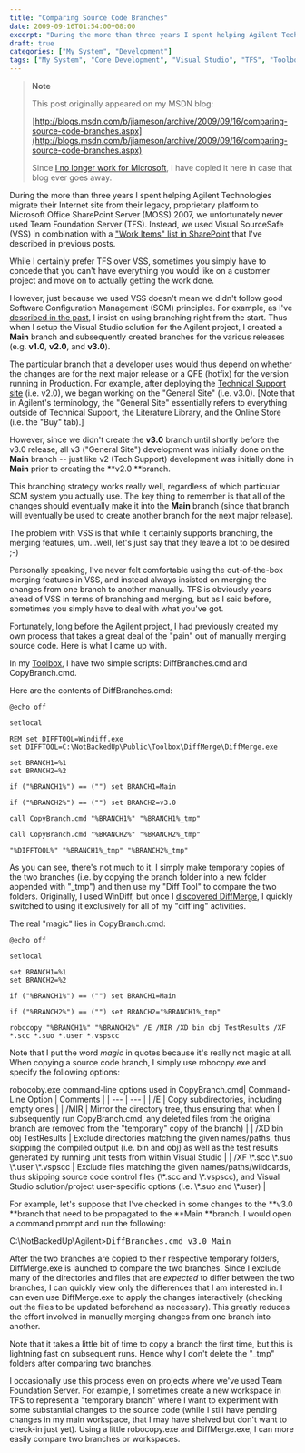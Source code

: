 ```yaml
---
title: "Comparing Source Code Branches"
date: 2009-09-16T01:54:00+08:00
excerpt: "During the more than three years I spent helping Agilent Technologies migrate their Internet site from their legacy, proprietary platform to Microsoft Office SharePoint Server (MOSS) 2007, we unfortunately never used Team Foundation Server (TFS). Instead..."
draft: true
categories: ["My System", "Development"]
tags: ["My System", "Core Development", "Visual Studio", "TFS", "Toolbox"]
---
```


> **Note**
> 
> 
> 	This post originally appeared on my MSDN blog:  
>   
> 
> 
> [http://blogs.msdn.com/b/jjameson/archive/2009/09/16/comparing-source-code-branches.aspx](http://blogs.msdn.com/b/jjameson/archive/2009/09/16/comparing-source-code-branches.aspx)
> 
> 
> Since
> 	[I no longer work for Microsoft](/blog/jjameson/archive/2011/09/02/last-day-with-microsoft.aspx), I have copied it here in case that blog 
> 	ever goes away.


During the more than three years I spent helping Agilent Technologies migrate  their Internet site from their legacy, proprietary platform to Microsoft Office  SharePoint Server (MOSS) 2007, we unfortunately never used Team Foundation Server  (TFS). Instead, we used Visual SourceSafe (VSS) in combination with a ["Work Items" 
list in SharePoint](/blog/jjameson/archive/2008/04/01/tfs-lite-for-wss-v2.aspx) that I've described in previous posts.

While I certainly prefer TFS over VSS, sometimes you simply have to concede that  you can't have everything you would like on a customer project and move on to actually  getting the work done.

However, just because we used VSS doesn't mean we didn't follow good Software  Configuration Management (SCM) principles. For example, as I've [described in the past](/blog/jjameson/archive/2007/04/18/structure-visual-studio-solutions.aspx), I insist on using branching right from the start. Thus  when I setup the Visual Studio solution for the Agilent project, I created a **Main** branch and subsequently created branches for the various releases  (e.g. **v1.0**, **v2.0**, and **v3.0**).

The particular branch that a developer uses would thus depend on whether the  changes are for the next major release or a QFE (hotfix) for the version running  in Production. For example, after deploying the [Technical Support site](http://www.chem.agilent.com/en-US/Support) (i.e.  v2.0), we began working on the "General Site" (i.e. v3.0). [Note that in Agilent's  terminology, the "General Site" essentially refers to everything outside of Technical  Support, the Literature Library, and the Online Store (i.e. the "Buy" tab).]

However, since we didn't create the **v3.0** branch until shortly  before the v3.0 release, all v3 ("General Site") development was initially done  on the **Main** branch -- just like v2 (Tech Support) development was  initially done in **Main** prior to creating the **v2.0**branch.

This branching strategy works really well, regardless of which particular SCM  system you actually use. The key thing to remember is that all of the changes should  eventually make it into the **Main** branch (since that branch will  eventually be used to create another branch for the next major release).

The problem with VSS is that while it certainly supports branching, the merging  features, um...well, let's just say that they leave a lot to be desired ;-)

Personally speaking, I've never felt comfortable using the out-of-the-box merging  features in VSS, and instead always insisted on merging the changes from one branch  to another manually. TFS is obviously years ahead of VSS in terms of branching and  merging, but as I said before, sometimes you simply have to deal with what you've  got.

Fortunately, long before the Agilent project, I had previously created my own  process that takes a great deal of the "pain" out of manually merging source code.  Here is what I came up with.

In my [Toolbox](/blog/jjameson/archive/2007/03/22/backedup-and-notbackedup.aspx),  I have two simple scripts: DiffBranches.cmd and CopyBranch.cmd.

Here are the contents of DiffBranches.cmd:



    @echo off
    
    setlocal
    
    REM set DIFFTOOL=Windiff.exe
    set DIFFTOOL=C:\NotBackedUp\Public\Toolbox\DiffMerge\DiffMerge.exe
    
    set BRANCH1=%1
    set BRANCH2=%2
    
    if ("%BRANCH1%") == ("") set BRANCH1=Main
    
    if ("%BRANCH2%") == ("") set BRANCH2=v3.0
    
    call CopyBranch.cmd "%BRANCH1%" "%BRANCH1%_tmp"
    
    call CopyBranch.cmd "%BRANCH2%" "%BRANCH2%_tmp"
    
    "%DIFFTOOL%" "%BRANCH1%_tmp" "%BRANCH2%_tmp"



As you can see, there's not much to it. I simply make temporary copies of the  two branches (i.e. by copying the branch folder into a new folder appended with  "\_tmp") and then use my "Diff Tool" to compare the two folders. Originally, I used  WinDiff, but once I [discovered DiffMerge](/blog/jjameson/archive/2009/03/24/diffmerge-a-better-differencing-tool.aspx), I quickly switched to using it exclusively for all of  my "diff'ing" activities.

The real "magic" lies in CopyBranch.cmd:



    @echo off
    
    setlocal
    
    set BRANCH1=%1
    set BRANCH2=%2
    
    if ("%BRANCH1%") == ("") set BRANCH1=Main
    
    if ("%BRANCH2%") == ("") set BRANCH2="%BRANCH1%_tmp"
    
    robocopy "%BRANCH1%" "%BRANCH2%" /E /MIR /XD bin obj TestResults /XF *.scc *.suo *.user *.vspscc



Note that I put the word *magic* in quotes because it's really not magic  at all. When copying a source code branch, I simply use robocopy.exe and specify  the following options:


<caption>robocoby.exe command-line options used in CopyBranch.cmd</caption>| Command-Line Option | Comments |
| --- | --- |
| /E | Copy subdirectories, including empty ones |
| /MIR | Mirror the directory tree, thus ensuring that when I subsequently run 	CopyBranch.cmd, any deleted files from the original branch are removed from 	the "temporary" copy of the branch) |
| /XD bin obj TestResults | Exclude directories matching the given names/paths, thus skipping the 	compiled output (i.e. bin and obj) as well as the test results generated 	by running unit tests from within Visual Studio |
| /XF \*.scc \*.suo \*.user \*.vspscc  | Exclude files matching the given names/paths/wildcards, thus skipping 	source code control files (\*.scc and \*.vspscc), and Visual Studio solution/project 	user-specific options (i.e. \*.suo and \*.user) |


For example, let's suppose that I've checked in some changes to the **v3.0**branch that need to be propagated to the **Main **branch.  I would open a command prompt and run the following:


C:\NotBackedUp\Agilent&gt;<kbd>DiffBranches.cmd v3.0 Main</kbd>


After the two branches are copied to their respective temporary folders, DiffMerge.exe  is launched to compare the two branches. Since I exclude many of the directories  and files that are *expected* to differ between the two branches, I can quickly  view only the differences that I am interested in. I can even use DiffMerge.exe  to apply the changes interactively (checking out the files to be updated beforehand  as necessary). This greatly reduces the effort involved in manually merging changes  from one branch into another.

Note that it takes a little bit of time to copy a branch the first time, but  this is lightning fast on subsequent runs. Hence why I don't delete the "\_tmp" folders  after comparing two branches.

I occasionally use this process even on projects where we've used Team Foundation  Server. For example, I sometimes create a new workspace in TFS to represent a "temporary  branch" where I want to experiment with some substantial changes to the source code  (while I still have pending changes in my main workspace, that I may have shelved  but don't want to check-in just yet). Using a little robocopy.exe and DiffMerge.exe,  I can more easily compare two branches or workspaces.

